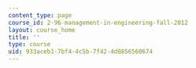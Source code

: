 ```yaml
---
content_type: page
course_id: 2-96-management-in-engineering-fall-2012
layout: course_home
title: ''
type: course
uid: 933aceb1-7bf4-4c5b-7f42-4d8856560674
---
```

